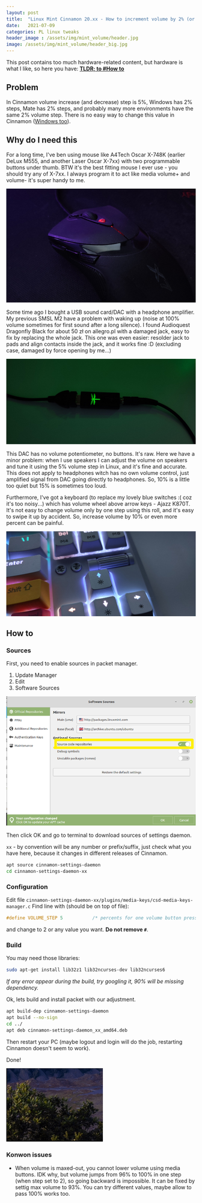 ```yaml
---
layout: post
title:  "Linux Mint Cinnamon 20.xx - How to increment volume by 2% (or any %) using media keys"
date:   2021-07-09
categories: PL linux tweaks
header_image : /assets/img/mint_volume/header.jpg
image: /assets/img/mint_volume/header_big.jpg
---
```


This post contains too much hardware-related content, but hardware is what I like, so here you have: 
**[TLDR; to #How to](#how-to)** 

## Problem

In Cinnamon volume increase (and decrease) step is 5%, Windows has 2% steps, 
Mate has 2% steps, and probably many more environments have the same 2% volume step.
There is no easy way to change this value in Cinnamon
([Windows too](https://social.msdn.microsoft.com/Forums/sqlserver/en-US/fa71e319-f1f2-4382-ad69-6a49e534511a/change-keyboard-volume-increasedecrease-increment-amount?forum=windowspro-audiodevelopment)).


## Why do I need this

For a long time, I've ben using mouse like A4Tech Oscar X-748K (earlier DeLux M555, and another Laser Oscar X-7xx) 
with two programmable buttons under thumb. BTW it's the best fitting mouse I ever use - you should try any of X-7xx.
I always program it to act like media volume+ and volume- it's super handy to me.

![A4Tech X-748K](/assets/img/mint_volume/mouse.jpg)


Some time ago I bought a USB sound card/DAC with a headphone amplifier. 
My previous SMSL M2 have a problem with waking up (noise at 100% volume sometimes for first sound after a long silence).
I found Audioquest Dragonfly Black for about 50 zł on allegro.pl with a damaged jack, easy to fix by replacing the whole jack. 
This one was even easier: resolder jack to pads and align contacts inside the jack, and it works fine :D 
(excluding case, damaged by force opening by me...)

![Audioquest Dragonfly Black](/assets/img/mint_volume/dac.jpg)

This DAC has no volume potentiometer, no buttons. It's raw. Here we have a minor problem: when I use speakers
I can adjust the volume on speakers and tune it using the 5% volume step in Linux, and it's fine and accurate. 
This does not apply to headphones witch has no own volume control, just amplified signal from DAC going directly to headphones.
So, 10% is a little too quiet but 15% is sometimes too loud.

Furthermore, I've got a keyboard (to replace my lovely blue switches :( coz it's too noisy...) 
which has volume wheel above arrow keys - Ajazz K870T. 
It's not easy to change volume only by one step using this roll, and it's easy to swipe it up by accident.
So, increase volume by 10% or even more percent can be painful.

![Ajazz keyboard](/assets/img/mint_volume/keyboard.jpg)

## How to

### Sources

First, you need to enable sources in packet manager.
1. Update Manager
2. Edit
3. Software Sources

![packet manager](/assets/img/mint_volume/packet_manager.png)

Then click OK and go to terminal to download sources of settings daemon.

`xx` - by convention will be any number or prefix/suffix, just check what you have here, 
because it changes in different releases of Cinnamon.


```bash
apt source cinnamon-settings-daemon
cd cinnamon-settings-daemon-xx
```

### Configuration

Edit file `cinnamon-settings-daemon-xx/plugins/media-keys/csd-media-keys-manager.c`
Find line with (should be on top of file):

```C
#define VOLUME_STEP 5           /* percents for one volume button press */
```

and change to 2 or any value you want. **Do not remove `#`**.

### Build

You may need those libraries:
```bash
sudo apt-get install lib32z1 lib32ncurses-dev lib32ncurses6 
```

_If any error appear during the build, try googling it, 90% will be missing dependency._

Ok, lets build and install packet with our adjustment.

```bash
apt build-dep cinnamon-settings-daemon
apt build --no-sign
cd ../
apt deb cinnamon-settings-daemon_xx_amd64.deb
```

Then restart your PC (maybe logout and login will do the job, restarting Cinnamon doesn't seem to work).

Done!

![gif with 2% step](/assets/img/mint_volume/volume_2.gif)

### Konwon issues

- When volume is maxed-out, you cannot lower volume using media buttons. IDK why, but volume jumps from 96% to 100% in one step (when step set to 2), so going backward is impossible. It can be fixed by settig max volume to 93%. You can try different values, maybe allow to pass 100% works too.
